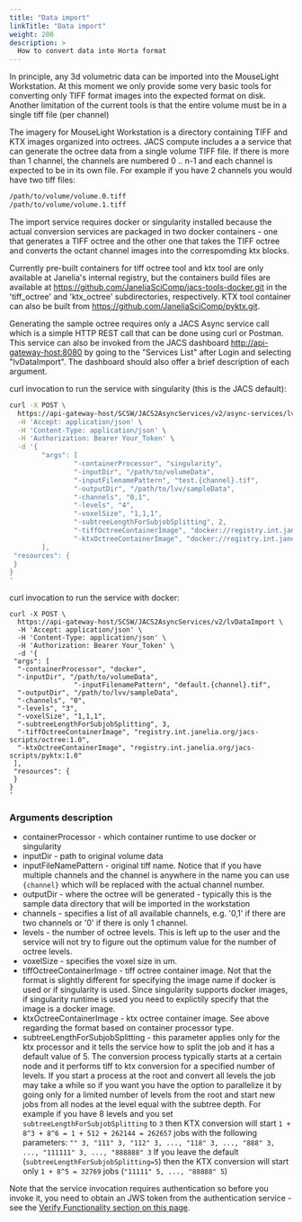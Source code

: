 ```yaml
---
title: "Data import"
linkTitle: "Data import"
weight: 200
description: >
  How to convert data into Horta format
---
```


In principle, any 3d volumetric data can be imported into the MouseLight Workstation.
At this moment we only provide some very basic tools for converting only TIFF format images into the expected format on disk. Another limitation of the current tools is that the entire volume must be in a single tiff file (per channel)

The imagery for MouseLight Workstation is a directory containing TIFF and KTX images organized into octrees. JACS compute includes a a service that can generate the octree data from a single volume TIFF file. If there is more than 1 channel, the channels are numbered 0 .. n-1 and each channel is expected to be in its own file. For example if you have 2 channels you would have two tiff files:

```bash
/path/to/volume/volume.0.tiff
/path/to/volume/volume.1.tiff
```

The import service requires docker or singularity installed because the actual conversion services are packaged in two docker containers - one that generates a TIFF octree and the other one that takes the TIFF octree and converts the octant channel images into the correspomding ktx blocks.

Currently pre-built containers for tiff octree tool and ktx tool are only available at Janelia's internal registry, but the containers build files are available at <https://github.com/JaneliaSciComp/jacs-tools-docker.git> in the 'tiff_octree' and 'ktx_octree' subdirectories, respectively. KTX tool container can also be built from <https://github.com/JaneliaSciComp/pyktx.git>.

Generating the sample octree requires only a JACS Async service call which is a simple HTTP REST call that can be done using curl or Postman. This service can also be invoked from the JACS dashboard <http://api-gateway-host:8080> by going to the "Services List" after Login and selecting "lvDataImport". The dashboard should also offer a brief description of each argument.

curl invocation to run the service with singularity (this is the JACS default):

```bash
curl -X POST \
  https://api-gateway-host/SCSW/JACS2AsyncServices/v2/async-services/lvDataImport \
  -H 'Accept: application/json' \
  -H 'Content-Type: application/json' \
  -H 'Authorization: Bearer Your_Token' \
  -d '{
        "args": [
                "-containerProcessor", "singularity",
                "-inputDir", "/path/to/volumeData",
                "-inputFilenamePattern", "test.{channel}.tif",
                "-outputDir", "/path/to/lvv/sampleData",
                "-channels", "0,1",
                "-levels", "4",
                "-voxelSize", "1,1,1",
                "-subtreeLengthForSubjobSplitting", 2,
                "-tiffOctreeContainerImage", "docker://registry.int.janelia.org/jacs-scripts/octree:1.0",
                "-ktxOctreeContainerImage", "docker://registry.int.janelia.org/jacs-scripts/pyktx:1.0"
        ],
 "resources": {
 }
}
'
```

curl invocation to run the service with docker:

```
curl -X POST \
  https://api-gateway-host/SCSW/JACS2AsyncServices/v2/lvDataImport \
  -H 'Accept: application/json' \
  -H 'Content-Type: application/json' \
  -H 'Authorization: Bearer Your_Token' \
  -d '{
 "args": [
  "-containerProcessor", "docker",
  "-inputDir", "/path/to/volumeData",
                "-inputFilenamePattern", "default.{channel}.tif",
  "-outputDir", "/path/to/lvv/sampleData",
  "-channels", "0",
  "-levels", "3",
  "-voxelSize", "1,1,1",
  "-subtreeLengthForSubjobSplitting", 3,
  "-tiffOctreeContainerImage", "registry.int.janelia.org/jacs-scripts/octree:1.0",
  "-ktxOctreeContainerImage", "registry.int.janelia.org/jacs-scripts/pyktx:1.0"
 ],
 "resources": {
 }
}
'
```

### Arguments description

* containerProcessor - which container runtime to use docker or singularity
* inputDir - path to original volume data
* inputFileNamePattern - original tiff name. Notice that if you have multiple channels and the channel is anywhere in the name you can use `{channel}` which will be replaced with the actual channel number.
* outputDir - where the octree will be generated - typically this is the sample data directory that will be imported in the workstation
* channels - specifies a list of all available channels, e.g. '0,1' if there are two channels or '0' if there is only 1 channel.
* levels - the number of octree levels. This is left up to the user and the service will not try to figure out the optimum value for the number of octree levels.
* voxelSize - specifies the voxel size in um.
* tiffOctreeContainerImage - tiff octree container image. Not that the format is slightly different for specifying the image name if docker is used or if singularity is used. Since singularity supports docker images, if singularity runtime is used you need to explictily specify that the image is a docker image.
* ktxOctreeContainerImage - ktx octree container image. See above regarding the format based on container processor type.
* subtreeLengthForSubjobSplitting - this parameter applies only for the ktx processor and it tells the service how to split the job and it has a default value of 5. The conversion process typically starts at a certain node and it performs tiff to ktx conversion for a specified number of levels. If you start a process at the root and convert all levels the job may take a while so if you want you have the option to parallelize it by going only for a limited number of levels from the root and start new jobs from all nodes at the level equal with the subtree depth. For example if you have 8 levels and you set `subtreeLengthForSubjobSplitting` to `3` then KTX conversion will start `1 + 8^3 + 8^6 = 1 + 512 + 262144 = 262657` jobs with the following parameters:
`"" 3, "111" 3, "112" 3, ..., "118" 3, ..., "888" 3, ..., "111111" 3, ..., "888888" 3`
If you leave the default (`subtreeLengthForSubjobSplitting=5`) then the KTX conversion will start only `1 + 8^5 = 32769` jobs (`"11111" 5, ..., "88888" 5`)

Note that the service invocation requires authentication so before you invoke it, you need to obtain an JWS token from the authentication service - see the [Verify Functionality section on this page](../swarmdeployment).
